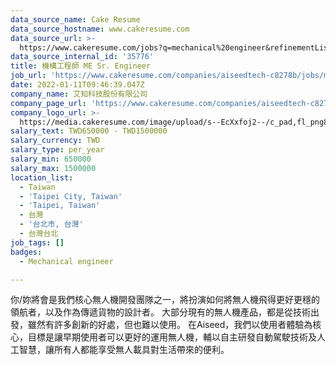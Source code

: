 ```yaml
---
data_source_name: Cake Resume
data_source_hostname: www.cakeresume.com
data_source_url: >-
  https://www.cakeresume.com/jobs?q=mechanical%20engineer&refinementList%5Blang_name%5D%5B0%5D=English&refinementList%5Bsalary_type%5D=per_year&range%5Bsalary_range%5D%5Bmin%5D=1000000&page=3
data_source_internal_id: '35776'
title: 機構工程師 ME Sr. Engineer
job_url: 'https://www.cakeresume.com/companies/aiseedtech-c8278b/jobs/me-sr-engineer'
date: 2022-01-11T09:46:39.047Z
company_name: 艾知科技股份有限公司
company_page_url: 'https://www.cakeresume.com/companies/aiseedtech-c8278b'
company_logo_url: >-
  https://media.cakeresume.com/image/upload/s--EcXxfoj2--/c_pad,fl_png8,h_200,w_200/v1629189982/fjtl6eoogs52zaaga4xs.png
salary_text: TWD650000 - TWD1500000
salary_currency: TWD
salary_type: per_year
salary_min: 650000
salary_max: 1500000
location_list:
  - Taiwan
  - 'Taipei City, Taiwan'
  - 'Taipei, Taiwan'
  - 台灣
  - '台北市, 台灣'
  - 台灣台北
job_tags: []
badges:
  - Mechanical engineer

---
```


你/妳將會是我們核心無人機開發團隊之一，將扮演如何將無人機飛得更好更穩的領航者，以及作為傳遞貨物的設計者。 大部分現有的無人機產品，都是從技術出發，雖然有許多創新的好處，但也難以使用。 在Aiseed，我們以使用者體驗為核心，目標是讓早期使用者可以更好的運用無人機，輔以自主研發自動駕駛技術及人工智慧，讓所有人都能享受無人載具對生活帶來的便利。